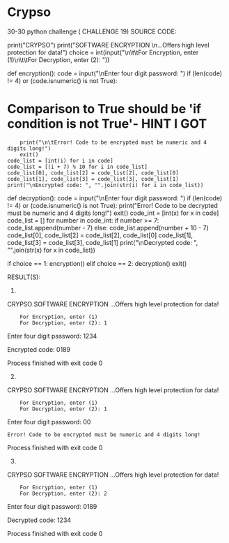 # Crypso
30-30 python challenge ( CHALLENGE 19)
SOURCE CODE:

print("CRYPSO")
print("SOFTWARE ENCRYPTION \n...Offers high level protection for data!")
choice = int(input("\n\t\tFor Encryption, enter (1)\n\t\tFor Decryption, enter (2): "))


def encryption():
    code = input("\nEnter four digit password: ")
    if (len(code) != 4) or (code.isnumeric() is not True):

# Comparison to True should be 'if condition is not True'- HINT I GOT

        print("\n\tError! Code to be encrypted must be numeric and 4 digits long!")
        exit()
    code_list = [int(i) for i in code]
    code_list = [(i + 7) % 10 for i in code_list]
    code_list[0], code_list[2] = code_list[2], code_list[0]
    code_list[1], code_list[3] = code_list[3], code_list[1]
    print("\nEncrypted code: ", "".join(str(i) for i in code_list))


def decryption():
    code = input("\nEnter four digit password: ")
    if (len(code) != 4) or (code.isnumeric() is not True):
        print("Error! Code to be decrypted must be numeric and 4 digits long!")
        exit()
    code_int = [int(x) for x in code]
    code_list = []
    for number in code_int:
        if number >= 7:
            code_list.append(number - 7)
        else:
            code_list.append(number + 10 - 7)
    code_list[0], code_list[2] = code_list[2], code_list[0]
    code_list[1], code_list[3] = code_list[3], code_list[1]
    print("\nDecrypted code: ", "".join(str(x) for x in code_list))

if choice == 1:
    encryption()
elif choice == 2:
    decryption()
exit()


RESULT(S):

1.

CRYPSO
SOFTWARE ENCRYPTION 
...Offers high level protection for data!

		For Encryption, enter (1)
		For Decryption, enter (2): 1

Enter four digit password: 1234

Encrypted code:  0189

Process finished with exit code 0

2.

CRYPSO
SOFTWARE ENCRYPTION 
...Offers high level protection for data!

		For Encryption, enter (1)
		For Decryption, enter (2): 1

Enter four digit password: 00

	Error! Code to be encrypted must be numeric and 4 digits long!

Process finished with exit code 0


3.

CRYPSO
SOFTWARE ENCRYPTION 
...Offers high level protection for data!

		For Encryption, enter (1)
		For Decryption, enter (2): 2

Enter four digit password: 0189

Decrypted code:  1234

Process finished with exit code 0
